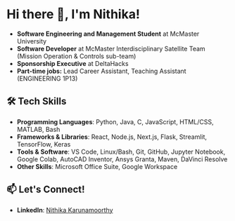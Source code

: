 # Hi there 👋, I'm Nithika!

- **Software Engineering and Management Student** at McMaster University
- **Software Developer** at McMaster Interdisciplinary Satellite Team (Mission Operation & Controls sub-team)
- **Sponsorship Executive** at DeltaHacks
- **Part-time jobs:** Lead Career Assistant, Teaching Assistant (ENGINEERING 1P13)

## 🛠️ Tech Skills
- **Programming Languages**: Python, Java, C, JavaScript, HTML/CSS, MATLAB, Bash  
- **Frameworks & Libraries**: React, Node.js, Next.js, Flask, Streamlit, TensorFlow, Keras
- **Tools & Software**: VS Code, Linux/Bash, Git, GitHub, Jupyter Notebook, Google Colab, AutoCAD Inventor, Ansys Granta, Maven, DaVinci Resolve  
- **Other Skills**: Microsoft Office Suite, Google Workspace

## 📫 Let's Connect!
- **LinkedIn**: [Nithika Karunamoorthy](https://www.linkedin.com/in/nithika-karunamoorthy) 


<!--
**nkaruna09/nkaruna09** is a ✨ _special_ ✨ repository because its `README.md` (this file) appears on your GitHub profile.

Here are some ideas to get you started:

- 🔭 I’m currently working on ...
- 🌱 I’m currently learning ...
- 👯 I’m looking to collaborate on ...
- 🤔 I’m looking for help with ...
- 💬 Ask me about ...
- 📫 How to reach me: ...
- 😄 Pronouns: ...
- ⚡ Fun fact: ...
-->
